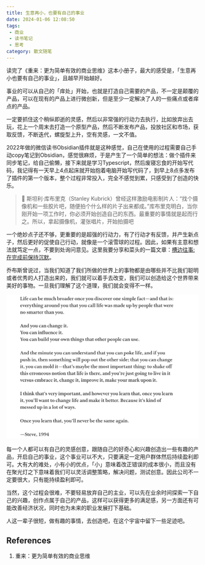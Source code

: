```yaml
---
title: 生意再小，也要有自己的事业
date: 2024-01-06 12:08:50
tags: 
 - 商业
 - 读书笔记
 - 思考
category: 散文随笔
---
```

读完了《重来：更为简单有效的商业思维》这本小册子，最大的感受是，「生意再小也要有自己的事业」，且越早开始越好。

事业的可以从自己的「痒处」开始，也就是打造自己需要的产品，不一定是颠覆的产品，可以在现有的产品上进行微创新，但是至少一定解决了人的一些痛点或者痒点的产品。
<!-- more -->

一定要抓住这个稍纵即逝的灵感，然后以非常强的行动力去执行，比如放弃出去玩，花上一个周末去打造一个原型产品，然后不断发布产品，投放社区和市场，获取反馈，不断迭代，螺旋型上升，空有灵感，一文不值。

2022年做的微信读书Obsidian插件就是这种感觉，自己在使用的过程需要自己手动copy笔记到Obsidian，感觉很麻烦，于是产生了一个简单的想法：做个插件来同步笔记，给自己偷懒，接下来就是学习Typescript，然后废寝忘食的开始写代码，我记得有一天早上4点起床就开始抱着电脑开始写代码了，到早上8点多发布了插件的第一个版本，整个过程非常投入，完全不感觉到累，只感受到了创造的快乐。

>📌 斯坦利·库布里克（Stanley Kubrick）曾经这样激励电影制片人：“找个摄像机和一些胶片吧，随便拍个什么样的片子出来都成。”库布里克明白，当你刚开始一项工作时，你必须开始创造自己的东西。最重要的事情就是起而行之。所以，拿起摄像机，灌张唱片，开始拍摄吧


一个绝妙点子还不够，更重要的是超强的行动力，有了行动才有反馈，并产生新点子，然后更好的促使自己行动，就像是一个滚雪球的过程。因此，如果有主意和想法就笃定一点，不要到处询问意见。这里我要分享和菜头的一篇文章：[槽边往事: 在完成前保持沉默](https://www.hecaitou.com/2023/12/remain-silent-until-done.html)。

乔布斯曾说过，当我们知道了我们所做的世界上的事物都是由哪些并不比我们聪明或者优秀的人打造出来的，我们就可以着手去改变，我们可以创造给这个世界带来美好的事物。一旦我们理解了这个道理，我们就会变得不一样。

![image.png](https://raw.githubusercontent.com/zhaohongxuan/picgo/master/20240105165004.png)

每一个人都可以有自己的灵感创意，跟随自己的好奇心和兴趣创造出一些有趣的产品，开启自己的事业，这个事业可以不大，只要满足一定用户群体然后持续盈利即可。大有大的难处，小有小的优点，「小」意味着改正错误的成本很小，而且没有在聚光灯之下意味着我们可以灵活调整策略，解决问题，测试创意。因此公司不一定要很大，只有能持续盈利即可。

当然，这个过程会很难，不要轻易放弃自己的主业，可以先在业余时间探索一下自己的兴趣，创作点属于自己的产品，这样可以获得更多的满足感，另一方面还有可能改善经济状况，同时也为未来的职业发展打下基础。

人这一辈子很短，做有趣的事情，去创造吧，在这个宇宙中留下一些足迹吧。

## References
1.  重来：更为简单有效的商业思维
